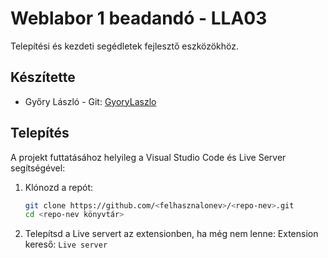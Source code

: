 
# Weblabor 1 beadandó - LLA03

Telepítési és kezdeti segédletek fejlesztő eszközökhöz.

##


## Készítette

- Győry László - Git: [GyoryLaszlo](https://www.github.com/GyoryLaszlo)




## Telepítés

A projekt futtatásához helyileg a Visual Studio Code és Live Server segítségével:

1. Klónozd a repót:
   ```bash
   git clone https://github.com/<felhasznalonev>/<repo-nev>.git
   cd <repo-nev könyvtár>
   ```

2. Telepítsd a Live servert az extensionben, ha még nem lenne:
Extension kereső:  ```Live server```



